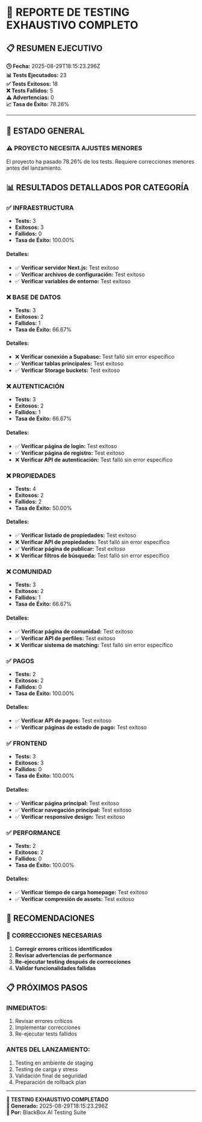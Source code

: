 # 🎯 REPORTE DE TESTING EXHAUSTIVO COMPLETO

## **📋 RESUMEN EJECUTIVO**

**🕒 Fecha:** 2025-08-29T18:15:23.296Z  
**📊 Tests Ejecutados:** 23  
**✅ Tests Exitosos:** 18  
**❌ Tests Fallidos:** 5  
**⚠️ Advertencias:** 0  
**📈 Tasa de Éxito:** 78.26%  

---

## **🎯 ESTADO GENERAL**

### ⚠️ **PROYECTO NECESITA AJUSTES MENORES**

El proyecto ha pasado 78.26% de los tests. Requiere correcciones menores antes del lanzamiento.

## **📊 RESULTADOS DETALLADOS POR CATEGORÍA**

### ✅ **INFRAESTRUCTURA**

- **Tests:** 3
- **Exitosos:** 3
- **Fallidos:** 0
- **Tasa de Éxito:** 100.00%

#### Detalles:
- ✅ **Verificar servidor Next.js:** Test exitoso
- ✅ **Verificar archivos de configuración:** Test exitoso
- ✅ **Verificar variables de entorno:** Test exitoso

### ❌ **BASE DE DATOS**

- **Tests:** 3
- **Exitosos:** 2
- **Fallidos:** 1
- **Tasa de Éxito:** 66.67%

#### Detalles:
- ❌ **Verificar conexión a Supabase:** Test falló sin error específico
- ✅ **Verificar tablas principales:** Test exitoso
- ✅ **Verificar Storage buckets:** Test exitoso

### ❌ **AUTENTICACIÓN**

- **Tests:** 3
- **Exitosos:** 2
- **Fallidos:** 1
- **Tasa de Éxito:** 66.67%

#### Detalles:
- ✅ **Verificar página de login:** Test exitoso
- ✅ **Verificar página de registro:** Test exitoso
- ❌ **Verificar API de autenticación:** Test falló sin error específico

### ❌ **PROPIEDADES**

- **Tests:** 4
- **Exitosos:** 2
- **Fallidos:** 2
- **Tasa de Éxito:** 50.00%

#### Detalles:
- ✅ **Verificar listado de propiedades:** Test exitoso
- ❌ **Verificar API de propiedades:** Test falló sin error específico
- ✅ **Verificar página de publicar:** Test exitoso
- ❌ **Verificar filtros de búsqueda:** Test falló sin error específico

### ❌ **COMUNIDAD**

- **Tests:** 3
- **Exitosos:** 2
- **Fallidos:** 1
- **Tasa de Éxito:** 66.67%

#### Detalles:
- ✅ **Verificar página de comunidad:** Test exitoso
- ✅ **Verificar API de perfiles:** Test exitoso
- ❌ **Verificar sistema de matching:** Test falló sin error específico

### ✅ **PAGOS**

- **Tests:** 2
- **Exitosos:** 2
- **Fallidos:** 0
- **Tasa de Éxito:** 100.00%

#### Detalles:
- ✅ **Verificar API de pagos:** Test exitoso
- ✅ **Verificar páginas de estado de pago:** Test exitoso

### ✅ **FRONTEND**

- **Tests:** 3
- **Exitosos:** 3
- **Fallidos:** 0
- **Tasa de Éxito:** 100.00%

#### Detalles:
- ✅ **Verificar página principal:** Test exitoso
- ✅ **Verificar navegación principal:** Test exitoso
- ✅ **Verificar responsive design:** Test exitoso

### ✅ **PERFORMANCE**

- **Tests:** 2
- **Exitosos:** 2
- **Fallidos:** 0
- **Tasa de Éxito:** 100.00%

#### Detalles:
- ✅ **Verificar tiempo de carga homepage:** Test exitoso
- ✅ **Verificar compresión de assets:** Test exitoso

## **🎯 RECOMENDACIONES**

### 🔧 **CORRECCIONES NECESARIAS**

1. **Corregir errores críticos identificados**
2. **Revisar advertencias de performance**
3. **Re-ejecutar testing después de correcciones**
4. **Validar funcionalidades fallidas**

## **📋 PRÓXIMOS PASOS**

### **INMEDIATOS:**
1. Revisar errores críticos
2. Implementar correcciones
3. Re-ejecutar tests fallidos

### **ANTES DEL LANZAMIENTO:**
1. Testing en ambiente de staging
2. Testing de carga y stress
3. Validación final de seguridad
4. Preparación de rollback plan

---

**🎊 TESTING EXHAUSTIVO COMPLETADO**  
**📅 Generado:** 2025-08-29T18:15:23.296Z  
**🤖 Por:** BlackBox AI Testing Suite  
